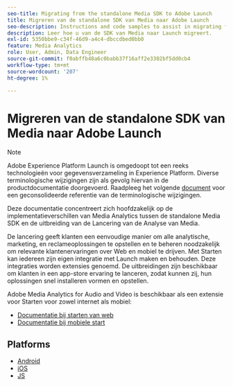 ```yaml
---
seo-title: Migrating from the standalone Media SDK to Adobe Launch
title: Migreren van de standalone SDK van Media naar Adobe Launch
seo-description: Instructions and code samples to assist in migrating from the Media SDK to Launch.
description: Leer hoe u van de SDK van Media naar Launch migreert.
exl-id: 5350bbe9-c34f-46d9-a4c4-dbccdbed0bb0
feature: Media Analytics
role: User, Admin, Data Engineer
source-git-commit: f0abffb48a6c0babb37f16aff2e3302bf5dd0cb4
workflow-type: tm+mt
source-wordcount: '207'
ht-degree: 1%

---
```


# Migreren van de standalone SDK van Media naar Adobe Launch

>[!NOTE]
>Adobe Experience Platform Launch is omgedoopt tot een reeks technologieën voor gegevensverzameling in Experience Platform. Diverse terminologische wijzigingen zijn als gevolg hiervan in de productdocumentatie doorgevoerd. Raadpleeg het volgende [document](https://experienceleague.adobe.com/docs/experience-platform/tags/term-updates.html?lang=en) voor een geconsolideerde referentie van de terminologische wijzigingen.

Deze documentatie concentreert zich hoofdzakelijk op de implementatieverschillen van Media Analytics tussen de standalone Media SDK en de uitbreiding van de Lancering van de Analyse van Media.

De lancering geeft klanten een eenvoudige manier om alle analytische, marketing, en reclameoplossingen te opstellen en te beheren noodzakelijk om relevante klantenervaringen over Web en mobiel te drijven. Met Starten kan iedereen zijn eigen integratie met Launch maken en behouden. Deze integraties worden extensies genoemd.
De uitbreidingen zijn beschikbaar om klanten in een app-store ervaring te lanceren, zodat kunnen zij, hun oplossingen snel installeren vormen en opstellen.

Adobe Media Analytics for Audio and Video is beschikbaar als een extensie voor Starten voor zowel internet als mobiel:

* [Documentatie bij starten van web](https://experienceleague.adobe.com/docs/experience-platform/tags/extensions/adobe/media-analytics/overview.html)
* [Documentatie bij mobiele start](https://aep-sdks.gitbook.io/docs/using-mobile-extensions/adobe-media-analytics)

## Platforms

* [Android](/help/sdk-implement/sdk-to-launch/sdk-to-launch-migration-platforms/sdk-to-launch-migration-android.md)
* [iOS](/help/sdk-implement/sdk-to-launch/sdk-to-launch-migration-platforms/sdk-to-launch-migration-ios.md)
* [JS](/help/sdk-implement/sdk-to-launch/sdk-to-launch-migration-platforms/sdk-to-launch-migration-js.md)
